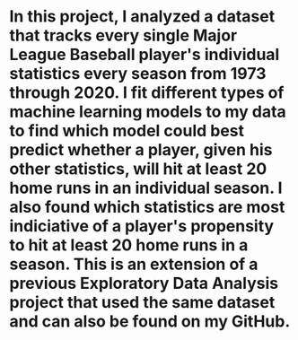 # In this project, I analyzed a dataset that tracks every single Major League Baseball player's individual statistics every season from 1973 through 2020. I fit different types of machine learning models to my data to find which model could best predict whether a player, given his other statistics, will hit at least 20 home runs in an individual season. I also found which statistics are most indiciative of a player's propensity to hit at least 20 home runs in a season. This is an extension of a previous Exploratory Data Analysis project that used the same dataset and can also be found on my GitHub. 

